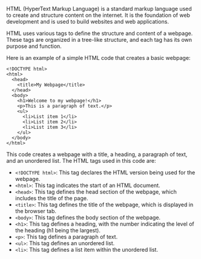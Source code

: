 

HTML (HyperText Markup Language) is a standard markup language used to create and structure content on the internet. It is the foundation of web development and is used to build websites and web applications.

HTML uses various tags to define the structure and content of a webpage. These tags are organized in a tree-like structure, and each tag has its own purpose and function.

Here is an example of a simple HTML code that creates a basic webpage:

```
<!DOCTYPE html>
<html>
  <head>
    <title>My Webpage</title>
  </head>
  <body>
    <h1>Welcome to my webpage!</h1>
    <p>This is a paragraph of text.</p>
    <ul>
      <li>List item 1</li>
      <li>List item 2</li>
      <li>List item 3</li>
    </ul>
  </body>
</html>
```

This code creates a webpage with a title, a heading, a paragraph of text, and an unordered list. The HTML tags used in this code are:

- `<!DOCTYPE html>`: This tag declares the HTML version being used for the webpage.
- `<html>`: This tag indicates the start of an HTML document.
- `<head>`: This tag defines the head section of the webpage, which includes the title of the page.
- `<title>`: This tag defines the title of the webpage, which is displayed in the browser tab.
- `<body>`: This tag defines the body section of the webpage.
- `<h1>`: This tag defines a heading, with the number indicating the level of the heading (h1 being the largest).
- `<p>`: This tag defines a paragraph of text.
- `<ul>`: This tag defines an unordered list.
- `<li>`: This tag defines a list item within the unordered list.